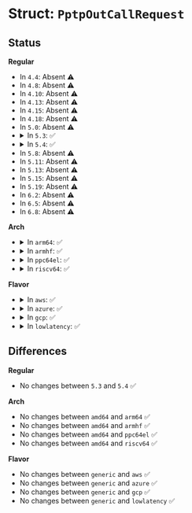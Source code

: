 # Struct: <code>PptpOutCallRequest</code>

## Status
<b>Regular</b>
<ul>
<li>
In <code>4.4</code>: Absent ⚠️
</li>
<li>
In <code>4.8</code>: Absent ⚠️
</li>
<li>
In <code>4.10</code>: Absent ⚠️
</li>
<li>
In <code>4.13</code>: Absent ⚠️
</li>
<li>
In <code>4.15</code>: Absent ⚠️
</li>
<li>
In <code>4.18</code>: Absent ⚠️
</li>
<li>
In <code>5.0</code>: Absent ⚠️
</li>
<li>
<details>
<summary>In <code>5.3</code>: ✅</summary>

```c
struct PptpOutCallRequest {
    __be16 callID;
    __be16 callSerialNumber;
    __be32 minBPS;
    __be32 maxBPS;
    __be32 bearerType;
    __be32 framingType;
    __be16 packetWindow;
    __be16 packetProcDelay;
    __be16 phoneNumberLength;
    __u16 reserved1;
    __u8 phoneNumber[64];
    __u8 subAddress[64];
};
```
</details>
</li>
<li>
<details>
<summary>In <code>5.4</code>: ✅</summary>

```c
struct PptpOutCallRequest {
    __be16 callID;
    __be16 callSerialNumber;
    __be32 minBPS;
    __be32 maxBPS;
    __be32 bearerType;
    __be32 framingType;
    __be16 packetWindow;
    __be16 packetProcDelay;
    __be16 phoneNumberLength;
    __u16 reserved1;
    __u8 phoneNumber[64];
    __u8 subAddress[64];
};
```
</details>
</li>
<li>
In <code>5.8</code>: Absent ⚠️
</li>
<li>
In <code>5.11</code>: Absent ⚠️
</li>
<li>
In <code>5.13</code>: Absent ⚠️
</li>
<li>
In <code>5.15</code>: Absent ⚠️
</li>
<li>
In <code>5.19</code>: Absent ⚠️
</li>
<li>
In <code>6.2</code>: Absent ⚠️
</li>
<li>
In <code>6.5</code>: Absent ⚠️
</li>
<li>
In <code>6.8</code>: Absent ⚠️
</li>
</ul>
<b>Arch</b>
<ul>
<li>
<details>
<summary>In <code>arm64</code>: ✅</summary>

```c
struct PptpOutCallRequest {
    __be16 callID;
    __be16 callSerialNumber;
    __be32 minBPS;
    __be32 maxBPS;
    __be32 bearerType;
    __be32 framingType;
    __be16 packetWindow;
    __be16 packetProcDelay;
    __be16 phoneNumberLength;
    __u16 reserved1;
    __u8 phoneNumber[64];
    __u8 subAddress[64];
};
```
</details>
</li>
<li>
<details>
<summary>In <code>armhf</code>: ✅</summary>

```c
struct PptpOutCallRequest {
    __be16 callID;
    __be16 callSerialNumber;
    __be32 minBPS;
    __be32 maxBPS;
    __be32 bearerType;
    __be32 framingType;
    __be16 packetWindow;
    __be16 packetProcDelay;
    __be16 phoneNumberLength;
    __u16 reserved1;
    __u8 phoneNumber[64];
    __u8 subAddress[64];
};
```
</details>
</li>
<li>
<details>
<summary>In <code>ppc64el</code>: ✅</summary>

```c
struct PptpOutCallRequest {
    __be16 callID;
    __be16 callSerialNumber;
    __be32 minBPS;
    __be32 maxBPS;
    __be32 bearerType;
    __be32 framingType;
    __be16 packetWindow;
    __be16 packetProcDelay;
    __be16 phoneNumberLength;
    __u16 reserved1;
    __u8 phoneNumber[64];
    __u8 subAddress[64];
};
```
</details>
</li>
<li>
<details>
<summary>In <code>riscv64</code>: ✅</summary>

```c
struct PptpOutCallRequest {
    __be16 callID;
    __be16 callSerialNumber;
    __be32 minBPS;
    __be32 maxBPS;
    __be32 bearerType;
    __be32 framingType;
    __be16 packetWindow;
    __be16 packetProcDelay;
    __be16 phoneNumberLength;
    __u16 reserved1;
    __u8 phoneNumber[64];
    __u8 subAddress[64];
};
```
</details>
</li>
</ul>
<b>Flavor</b>
<ul>
<li>
<details>
<summary>In <code>aws</code>: ✅</summary>

```c
struct PptpOutCallRequest {
    __be16 callID;
    __be16 callSerialNumber;
    __be32 minBPS;
    __be32 maxBPS;
    __be32 bearerType;
    __be32 framingType;
    __be16 packetWindow;
    __be16 packetProcDelay;
    __be16 phoneNumberLength;
    __u16 reserved1;
    __u8 phoneNumber[64];
    __u8 subAddress[64];
};
```
</details>
</li>
<li>
<details>
<summary>In <code>azure</code>: ✅</summary>

```c
struct PptpOutCallRequest {
    __be16 callID;
    __be16 callSerialNumber;
    __be32 minBPS;
    __be32 maxBPS;
    __be32 bearerType;
    __be32 framingType;
    __be16 packetWindow;
    __be16 packetProcDelay;
    __be16 phoneNumberLength;
    __u16 reserved1;
    __u8 phoneNumber[64];
    __u8 subAddress[64];
};
```
</details>
</li>
<li>
<details>
<summary>In <code>gcp</code>: ✅</summary>

```c
struct PptpOutCallRequest {
    __be16 callID;
    __be16 callSerialNumber;
    __be32 minBPS;
    __be32 maxBPS;
    __be32 bearerType;
    __be32 framingType;
    __be16 packetWindow;
    __be16 packetProcDelay;
    __be16 phoneNumberLength;
    __u16 reserved1;
    __u8 phoneNumber[64];
    __u8 subAddress[64];
};
```
</details>
</li>
<li>
<details>
<summary>In <code>lowlatency</code>: ✅</summary>

```c
struct PptpOutCallRequest {
    __be16 callID;
    __be16 callSerialNumber;
    __be32 minBPS;
    __be32 maxBPS;
    __be32 bearerType;
    __be32 framingType;
    __be16 packetWindow;
    __be16 packetProcDelay;
    __be16 phoneNumberLength;
    __u16 reserved1;
    __u8 phoneNumber[64];
    __u8 subAddress[64];
};
```
</details>
</li>
</ul>

## Differences
<b>Regular</b>
<ul>
<li>
No changes between <code>5.3</code> and <code>5.4</code> ✅
</li>
</ul>
<b>Arch</b>
<ul>
<li>
No changes between <code>amd64</code> and <code>arm64</code> ✅
</li>
<li>
No changes between <code>amd64</code> and <code>armhf</code> ✅
</li>
<li>
No changes between <code>amd64</code> and <code>ppc64el</code> ✅
</li>
<li>
No changes between <code>amd64</code> and <code>riscv64</code> ✅
</li>
</ul>
<b>Flavor</b>
<ul>
<li>
No changes between <code>generic</code> and <code>aws</code> ✅
</li>
<li>
No changes between <code>generic</code> and <code>azure</code> ✅
</li>
<li>
No changes between <code>generic</code> and <code>gcp</code> ✅
</li>
<li>
No changes between <code>generic</code> and <code>lowlatency</code> ✅
</li>
</ul>
